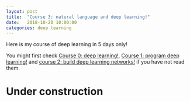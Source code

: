 ```yaml
---
layout: post
title:  "Course 3: natural language and deep learning!"
date:   2018-10-20 10:00:00
categories: deep learning
---
```


Here is my course of deep learning in 5 days only!

You might first check [Course 0: deep learning!](http://christopher5106.github.io/deep/learning/2018/10/20/course-zero-deep-learning.html), [Course 1: program deep learning!](http://christopher5106.github.io/deep/learning/2018/10/20/course-one-programming-deep-learning.html) and [course 2: build deep learning networks!](http://christopher5106.github.io/deep/learning/2018/10/20/course-two-build-deep-learning-networks.html) if you have not read them.

# Under construction
